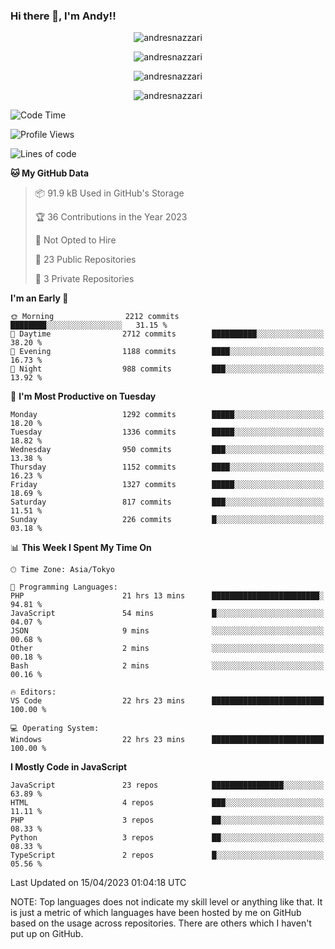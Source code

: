 ### Hi there 👋, I'm Andy!!

<p align="center" >
  <img src="https://github-profile-trophy.vercel.app/?username=AndresNazzari&theme=dracula&column=-1" alt="andresnazzari"/>
</p>

<p align="center">
  <img  src="https://github-readme-stats.vercel.app/api?username=AndresNazzari&count_private=true&show_icons=true&theme=dracula" alt="andresnazzari"/>
</p>
<p align="center">
  <img  src="https://github-readme-stats.vercel.app/api/top-langs/?username=AndresNazzari&layout=compact" alt="andresnazzari"/>
</p>
<p align="center" >
  <img src="https://github-readme-stats.vercel.app/api/wakatime?username=AndresNazzari" alt="andresnazzari"/>
</p>

<!--START_SECTION:waka-->
![Code Time](http://img.shields.io/badge/Code%20Time-441%20hrs%2056%20mins-blue)

![Profile Views](http://img.shields.io/badge/Profile%20Views-0-blue)

![Lines of code](https://img.shields.io/badge/From%20Hello%20World%20I%27ve%20Written-6.0%20million%20lines%20of%20code-blue)

**🐱 My GitHub Data** 

> 📦 91.9 kB Used in GitHub's Storage 
 > 
> 🏆 36 Contributions in the Year 2023
 > 
> 🚫 Not Opted to Hire
 > 
> 📜 23 Public Repositories 
 > 
> 🔑 3 Private Repositories 
 > 
**I'm an Early 🐤** 

```text
🌞 Morning                2212 commits        ████████░░░░░░░░░░░░░░░░░   31.15 % 
🌆 Daytime                2712 commits        ██████████░░░░░░░░░░░░░░░   38.20 % 
🌃 Evening                1188 commits        ████░░░░░░░░░░░░░░░░░░░░░   16.73 % 
🌙 Night                  988 commits         ███░░░░░░░░░░░░░░░░░░░░░░   13.92 % 
```
📅 **I'm Most Productive on Tuesday** 

```text
Monday                   1292 commits        █████░░░░░░░░░░░░░░░░░░░░   18.20 % 
Tuesday                  1336 commits        █████░░░░░░░░░░░░░░░░░░░░   18.82 % 
Wednesday                950 commits         ███░░░░░░░░░░░░░░░░░░░░░░   13.38 % 
Thursday                 1152 commits        ████░░░░░░░░░░░░░░░░░░░░░   16.23 % 
Friday                   1327 commits        █████░░░░░░░░░░░░░░░░░░░░   18.69 % 
Saturday                 817 commits         ███░░░░░░░░░░░░░░░░░░░░░░   11.51 % 
Sunday                   226 commits         █░░░░░░░░░░░░░░░░░░░░░░░░   03.18 % 
```


📊 **This Week I Spent My Time On** 

```text
🕑︎ Time Zone: Asia/Tokyo

💬 Programming Languages: 
PHP                      21 hrs 13 mins      ████████████████████████░   94.81 % 
JavaScript               54 mins             █░░░░░░░░░░░░░░░░░░░░░░░░   04.07 % 
JSON                     9 mins              ░░░░░░░░░░░░░░░░░░░░░░░░░   00.68 % 
Other                    2 mins              ░░░░░░░░░░░░░░░░░░░░░░░░░   00.18 % 
Bash                     2 mins              ░░░░░░░░░░░░░░░░░░░░░░░░░   00.16 % 

🔥 Editors: 
VS Code                  22 hrs 23 mins      █████████████████████████   100.00 % 

💻 Operating System: 
Windows                  22 hrs 23 mins      █████████████████████████   100.00 % 
```

**I Mostly Code in JavaScript** 

```text
JavaScript               23 repos            ████████████████░░░░░░░░░   63.89 % 
HTML                     4 repos             ███░░░░░░░░░░░░░░░░░░░░░░   11.11 % 
PHP                      3 repos             ██░░░░░░░░░░░░░░░░░░░░░░░   08.33 % 
Python                   3 repos             ██░░░░░░░░░░░░░░░░░░░░░░░   08.33 % 
TypeScript               2 repos             █░░░░░░░░░░░░░░░░░░░░░░░░   05.56 % 
```




 Last Updated on 15/04/2023 01:04:18 UTC
<!--END_SECTION:waka-->

NOTE: Top languages does not indicate my skill level or anything like that. It is just a metric of which languages have been hosted by me on GitHub based on the usage across repositories. There are others which I haven't put up on GitHub.

<!-- Here are some ideas to get you started:

-   🔭 I’m currently working on ...
-   🌱 I’m currently learning ...
-   👯 I’m looking to collaborate on ...
-   🤔 I’m looking for help with ...
-   💬 Ask me about ...
-   📫 How to reach me: ...
-   😄 Pronouns: ...
-   ⚡ Fun fact: ... -->
